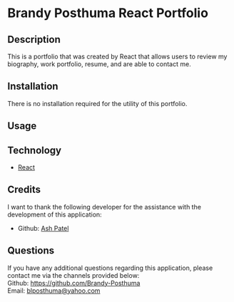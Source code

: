 # Brandy Posthuma React Portfolio

## Description

This is a portfolio that was created by React that allows users to review my biography, work portfolio, resume, and are able to contact me.

## Installation

There is no installation required for the utility of this portfolio.

## Usage



## Technology

- [React](https://reactjs.org/)<br>

## Credits

I want to thank the following developer for the assistance with the development of this application: <br>
- Github: [Ash Patel](https://github.com/theyashpatel)


## Questions

If you have any additional questions regarding this application, please contact me via the channels provided below:<br />
Github: https://github.com/Brandy-Posthuma<br>
Email: blposthuma@yahoo.com